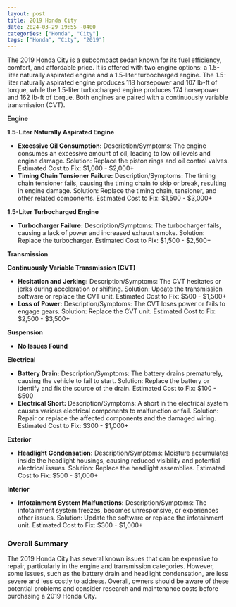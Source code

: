 ```yaml
---
layout: post
title: 2019 Honda City
date: 2024-03-29 19:55 -0400
categories: ["Honda", "City"]
tags: ["Honda", "City", "2019"]
---
```

The 2019 Honda City is a subcompact sedan known for its fuel efficiency, comfort, and affordable price. It is offered with two engine options: a 1.5-liter naturally aspirated engine and a 1.5-liter turbocharged engine. The 1.5-liter naturally aspirated engine produces 118 horsepower and 107 lb-ft of torque, while the 1.5-liter turbocharged engine produces 174 horsepower and 162 lb-ft of torque. Both engines are paired with a continuously variable transmission (CVT).

**Engine**

**1.5-Liter Naturally Aspirated Engine**

* **Excessive Oil Consumption:** Description/Symptoms: The engine consumes an excessive amount of oil, leading to low oil levels and engine damage. Solution: Replace the piston rings and oil control valves. Estimated Cost to Fix: $1,000 - $2,000+
* **Timing Chain Tensioner Failure:** Description/Symptoms: The timing chain tensioner fails, causing the timing chain to skip or break, resulting in engine damage. Solution: Replace the timing chain, tensioner, and other related components. Estimated Cost to Fix: $1,500 - $3,000+

**1.5-Liter Turbocharged Engine**

* **Turbocharger Failure:** Description/Symptoms: The turbocharger fails, causing a lack of power and increased exhaust smoke. Solution: Replace the turbocharger. Estimated Cost to Fix: $1,500 - $2,500+

**Transmission**

**Continuously Variable Transmission (CVT)**

* **Hesitation and Jerking:** Description/Symptoms: The CVT hesitates or jerks during acceleration or shifting. Solution: Update the transmission software or replace the CVT unit. Estimated Cost to Fix: $500 - $1,500+
* **Loss of Power:** Description/Symptoms: The CVT loses power or fails to engage gears. Solution: Replace the CVT unit. Estimated Cost to Fix: $2,500 - $3,500+

**Suspension**

* **No Issues Found**

**Electrical**

* **Battery Drain:** Description/Symptoms: The battery drains prematurely, causing the vehicle to fail to start. Solution: Replace the battery or identify and fix the source of the drain. Estimated Cost to Fix: $100 - $500
* **Electrical Short:** Description/Symptoms: A short in the electrical system causes various electrical components to malfunction or fail. Solution: Repair or replace the affected components and the damaged wiring. Estimated Cost to Fix: $300 - $1,000+

**Exterior**

* **Headlight Condensation:** Description/Symptoms: Moisture accumulates inside the headlight housings, causing reduced visibility and potential electrical issues. Solution: Replace the headlight assemblies. Estimated Cost to Fix: $500 - $1,000+

**Interior**

* **Infotainment System Malfunctions:** Description/Symptoms: The infotainment system freezes, becomes unresponsive, or experiences other issues. Solution: Update the software or replace the infotainment unit. Estimated Cost to Fix: $300 - $1,000+

### Overall Summary
The 2019 Honda City has several known issues that can be expensive to repair, particularly in the engine and transmission categories. However, some issues, such as the battery drain and headlight condensation, are less severe and less costly to address. Overall, owners should be aware of these potential problems and consider research and maintenance costs before purchasing a 2019 Honda City.
